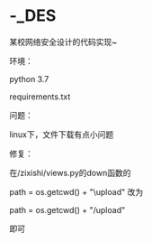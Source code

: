 # -_DES
某校网络安全设计的代码实现~

环境：

python 3.7

requirements.txt

问题：

  linux下，文件下载有点小问题
  
修复：

在/zixishi/views.py的down函数的

  path = os.getcwd() + "\\upload"   改为
  
  path = os.getcwd() + "/upload"
  
即可
